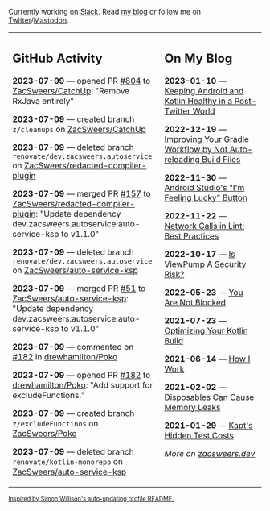 Currently working on [Slack](https://slack.com/). Read [my blog](https://zacsweers.dev/) or follow me on [Twitter](https://twitter.com/ZacSweers)/[Mastodon](https://hachyderm.io/@ZacSweers).

<table><tr><td valign="top" width="60%">

## GitHub Activity
<!-- githubActivity starts -->
**2023-07-09** — opened PR [#804](https://github.com/ZacSweers/CatchUp/pull/804) to [ZacSweers/CatchUp](https://github.com/ZacSweers/CatchUp): "Remove RxJava entirely"

**2023-07-09** — created branch `z/cleanups` on [ZacSweers/CatchUp](https://github.com/ZacSweers/CatchUp)

**2023-07-09** — deleted branch `renovate/dev.zacsweers.autoservice` on [ZacSweers/redacted-compiler-plugin](https://github.com/ZacSweers/redacted-compiler-plugin)

**2023-07-09** — merged PR [#157](https://github.com/ZacSweers/redacted-compiler-plugin/pull/157) to [ZacSweers/redacted-compiler-plugin](https://github.com/ZacSweers/redacted-compiler-plugin): "Update dependency dev.zacsweers.autoservice:auto-service-ksp to v1.1.0"

**2023-07-09** — deleted branch `renovate/dev.zacsweers.autoservice` on [ZacSweers/auto-service-ksp](https://github.com/ZacSweers/auto-service-ksp)

**2023-07-09** — merged PR [#51](https://github.com/ZacSweers/auto-service-ksp/pull/51) to [ZacSweers/auto-service-ksp](https://github.com/ZacSweers/auto-service-ksp): "Update dependency dev.zacsweers.autoservice:auto-service-ksp to v1.1.0"

**2023-07-09** — commented on [#182](https://github.com/drewhamilton/Poko/pull/182#issuecomment-1627830221) in [drewhamilton/Poko](https://github.com/drewhamilton/Poko)

**2023-07-09** — opened PR [#182](https://github.com/drewhamilton/Poko/pull/182) to [drewhamilton/Poko](https://github.com/drewhamilton/Poko): "Add support for excludeFunctions."

**2023-07-09** — created branch `z/excludeFunctinos` on [ZacSweers/Poko](https://github.com/ZacSweers/Poko)

**2023-07-09** — deleted branch `renovate/kotlin-monorepo` on [ZacSweers/auto-service-ksp](https://github.com/ZacSweers/auto-service-ksp)
<!-- githubActivity ends -->
</td><td valign="top" width="40%">

## On My Blog
<!-- blog starts -->
**2023-01-10** — [Keeping Android and Kotlin Healthy in a Post-Twitter World](https://www.zacsweers.dev/keeping-android-healthy/)

**2022-12-19** — [Improving Your Gradle Workflow by Not Auto-reloading Build Files](https://www.zacsweers.dev/improving-your-workflow-by-not-auto-reloading-build-files/)

**2022-11-30** — [Android Studio's "I'm Feeling Lucky" Button](https://www.zacsweers.dev/android-studios-im-feeling-lucky-button/)

**2022-11-22** — [Network Calls in Lint: Best Practices](https://www.zacsweers.dev/network-calls-in-lint-best-practices/)

**2022-10-17** — [Is ViewPump A Security Risk?](https://www.zacsweers.dev/is-viewpump-a-security-risk/)

**2022-05-23** — [You Are Not Blocked](https://www.zacsweers.dev/you-are-not-blocked/)

**2021-07-23** — [Optimizing Your Kotlin Build](https://www.zacsweers.dev/optimizing-your-kotlin-build/)

**2021-06-14** — [How I Work](https://www.zacsweers.dev/how-i-work/)

**2021-02-02** — [Disposables Can Cause Memory Leaks](https://www.zacsweers.dev/disposables-can-cause-memory-leaks/)

**2021-01-29** — [Kapt's Hidden Test Costs](https://www.zacsweers.dev/kapts-hidden-test-costs/)
<!-- blog ends -->
_More on [zacsweers.dev](https://zacsweers.dev/)_
</td></tr></table>

<sub><a href="https://simonwillison.net/2020/Jul/10/self-updating-profile-readme/">Inspired by Simon Willison's auto-updating profile README.</a></sub>